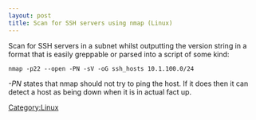 ```yaml
---
layout: post 
title: Scan for SSH servers using nmap (Linux)
---
```


Scan for SSH servers in a subnet whilst outputting the version string in
a format that is easily greppable or parsed into a script of some kind:

    nmap -p22 --open -PN -sV -oG ssh_hosts 10.1.100.0/24

*-PN* states that nmap should not try to ping the host. If it does then
it can detect a host as being down when it is in actual fact up.

[Category:Linux](Category:Linux "wikilink")
